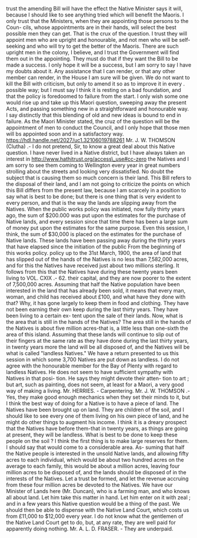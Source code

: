 trust the amending Bill will have the effect the Native Minister says it will, because I should like to see anything tried which will benefit the Maoris. I only trust that the Ministers, when they are appointing those persons to the Coun- cils, whose appointments are in their hands, will select the best possible men they can get. That is the crux of the question. I trust they will appoint men who are upright and honourable, and not men who will be self-seeking and who will try to get the better of the Maoris. There are such upright men in the colony, I believe, and I trust the Government will find them out in the appointing. They must do that if they want the Bill to be made a success. I only hope it will be a success, but I am sorry to say I have my doubts about it. Any assistance that I can render, or that any other member can render, in the House I am sure will be given. We do not want to kill the Bill with criticism, but only to amend it so as to improve it in every . possible way; but I must say I think it is resting on a bad foundation, and that the policy is foredoomed to failure from the start. I only wish some one would rise up and take up this Maori question, sweeping away the present Acts, and passing something new in a straightforward and honourable way. I say distinctly that this blending of old and new ideas is bound to end in failure. As the Maori Minister stated, the cruz of the question will be the appointment of men to conduct the Council, and I only hope that those men will bs appointed soon and in a satisfactory way. https://hdl.handle.net/2027/uc1.32106019788261 Mr. J. W. THOMSON (Clutha) .- I do not pretend, Sir, to know a great deal about this Native question. I have never lived in a Native district, but I have always taken an interest in http://www.hathitrust.org/access\_use#cc-zero the Natives and I am sorry to see them coming to Wellington every year in great numbers strolling about the streets and looking very dissatisfied. No doubt the subject that is causing them so much concern is their land. This Bill refers to the disposal of their land, and I am not going to criticize the points on which this Bill differs from the present law, because I am scarcely in a position to say what is best to be done; but there is one thing that is very evident to every person, and that is the way the lands are slipping away from the Natives. When the public works policy was initiated, now fully thirty years ago, the sum of $200.000 was put upon the estimates for the purchase of Native lands, and every session since that time there has been a large sum of money put upon the estimates for the same purpose. Even this session, I think, the sum of $30,000 is placed on the estimates for the purchase of Native lands. These lands have been passing away during the thirty years that have elapsed since the initiation of the public From the beginning of this works policy. policy up to the 31st March, 1900, the area of land that has slipped out of the hands of the Natives is no less than 7,582,000 acres, and for this the Natives have received just about two millions sterling. It follows from this that the Natives have during these twenty years been living to VOL. CXIX .- 62. their capital, and they are now poorer to the extent of 7,500,000 acres. Assuming that half the Native population have been interested in the land that has already been sold, it means that every man, woman, and child has received about £100, and what have they done with that? Why, it has gone largely to keep them in food and clothing. They have not been earning their own keep during the last thirty years. They have been living to a certain ex- tent upon the sale of their lands. Now, what is the area that is still in the hands of the Natives? The area still in the hands of the Natives is about five million acres-that is, a little less than one-sixth the area of this island. Assuming that these lands will continue to slip out of their fingers at the same rate as they have done during the last thirty years, in twenty years more the land will be all disposed of, and the Natives will be what is called "landless Natives." We have a return presented to us this session in which some 3,700 Natives are put down as landless. I do not agree with the honourable member for the Bay of Plenty with regard to landless Natives. He does not seem to have sufficient sympathy with Natives in that posi- tion. He says they might devote their atten- tion to art ; but art, such as painting, does not seem, at least for a Maori, a very good way of making a living. Mr. HERRIES. - Carpentering. Mr. J. W. THOMSON .- Yes, they make good enough mechanics when they set their minds to it, but I think the best way of doing for a Native is to have a piece of land. The Natives have been brought up on land. They are children of the soil, and I should like to see every one of them living on his own piece of land, and he might do other things to augment his income. I think it is a dreary prospect that the Natives have before them-that in twenty years, as things are going at present, they will be landless. What is best to be done to keep these people on the soil ? I think the first thing is to make large reserves for them. I should say that would come to a considerable area. As- suming that half the Native people is interested in the unsold Native lands, and allowing fifty acres to each individual, which would be about two hundred acres on the average to each family, this would be about a million acres, leaving four million acres to be disposed of, and the lands should be disposed of in the interests of the Natives. Let a trust be formed, and let the revenue accruing from these four million acres be devoted to the Natives. We have our Minister of Lands here (Mr. Duncan), who is a farming man, and who knows all about land. Let him take this matter in hand. Let him enter on it with zeal ; and in a few years this Native question would be a thing of the past. We should then be able to dispense with the Native Land Court, which costs us from £11,000 to $12,000 every year. I do not know what the gentlemen of the Native Land Court get to do, but, at any rate, they are well paid for apparently doing nothing. Mr. A. L. D. FRASER. - They are underpaid. 